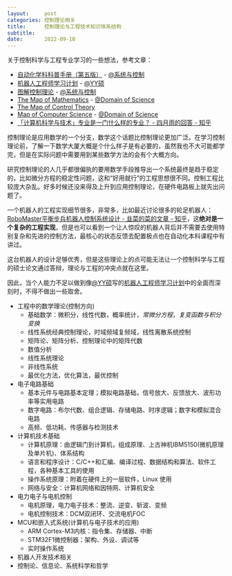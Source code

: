 ```yaml
---
layout:     post
categories: 控制理论相关
title:      控制理论与工程技术知识体系结构
subtitle:   
date:       2022-09-10
---
```

<!-- 硕士期间学习规划 -->

关于控制科学与工程专业学习的一些想法，参考文章：

- [自动化学科科普手册（第五版）](https://zhuanlan.zhihu.com/p/456279970) - [@系统与控制](https://www.zhihu.com/people/xiang-yi-55-49)
- [机器人工程师学习计划](https://zhuanlan.zhihu.com/p/22266788) - [@YY硕](https://www.zhihu.com/people/yyss2037)
- [图解控制理论](https://zhuanlan.zhihu.com/p/146459377) - [@系统与控制](https://www.zhihu.com/people/xiang-yi-55-49)
- [The Map of Mathematics](https://youtu.be/OmJ-4B-mS-Y) - [@Domain of Science](https://www.youtube.com/c/DomainofScience)
- [The Map of Control Theory](https://engineeringmedia.com/map-of-control)
- [Map of Computer Science](https://youtu.be/SzJ46YA_RaA) - [@Domain of Science](https://www.youtube.com/c/DomainofScience)
- [「计算机科学与技术」专业是一门什么样的专业？ - 四月雨的回答 - 知乎](https://www.zhihu.com/question/324786705/answer/690957563)


控制理论是应用数学的一个分支，数学这个话题比控制理论更加广泛。在学习控制理论前，了解一下数学大厦大概是个什么样子是有必要的，虽然我也不大可能都学完，但是在实际问题中需要用到某些数学方法的会有个大概方向。

研究控制理论的人几乎都很偏执的要用数学手段推导出一个系统最终是趋于稳定的，比如微分方程的稳定性问题，这和“好用就行”的工程思想很不同。控制工程比较庞大杂乱。好多时候还没来得及上升到应用控制理论，在硬件电路板上就先出问题了。

一个机器人的工程实现细节很多，非常多，比如最近讨论很多的轮足机器人：[RoboMaster平衡步兵机器人控制系统设计 - 韭菜的菜的文章 - 知乎](https://zhuanlan.zhihu.com/p/563048952)，这**绝对是一个复杂的工程实现**，但是也可以看到一个让人惊叹的机器人背后并不需要去使用特别复杂和先进的控制方法，最核心的状态反馈去配置极点也在自动化本科课程中有讲过。

这台机器人的设计足够优秀，但是这些理论上的点可能无法让一个控制科学与工程的硕士论文通过答辩，理论与工程的冲突点就在这里。

因此，当个人能力不足以做到像[@YY硕](https://www.zhihu.com/people/yyss2037)写的[机器人工程师学习计划](https://zhuanlan.zhihu.com/p/22266788)中的全面而深刻时，不得不做出一些取舍。



- 工程中的数学理论(控制方向)
  - 基础数学：微积分，线性代数，概率统计，*常微分方程*，*复变函数与积分变换*
  - 线性系统经典控制理论，时域频域复频域，线性离散系统控制
  - 矩阵论、矩阵分析、控制理论中的矩阵代数
  - 数值分析
  - 线性系统理论
  - 非线性系统
  - 最优化方法，优化算法，最优控制
- 电子电路基础
  - 基本元件与电路基本定理；模拟电路基础，信号放大、反馈放大、波形功率等实用电路
  - 数字电路：布尔代数、组合逻辑、存储电路、时序逻辑；数字和模拟混合电路
  - 高频、低功耗、传感器与检测技术
- 计算机技术基础
  - 计算机原理：由逻辑门到计算机，组成原理、上古神机IBM5150(微机原理及单片机)、体系结构
  - 语言和程序设计：C/C++和汇编、编译过程、数据结构和算法、软件工程，各种基本工具的使用
  - 操作系统原理：附着在硬件上的一层软件，Linux 使用
  - 网络与安全：计算机网络和因特网、计算机安全
- 电力电子与电机控制
  - 电机原理，电力电子技术：整流、逆变、斩波、变频
  - 电机控制技术：DCM双闭环、交流电机FOC
- MCU和嵌入式系统(计算机与电子技术的应用)
  - ARM Cortex-M3内核：指令集、存储器、中断
  - STM32F1微控制器：架构、外设、调试等
  - 实时操作系统
- 机器人开发技术相关
- 控制论、信息论、系统科学和哲学




